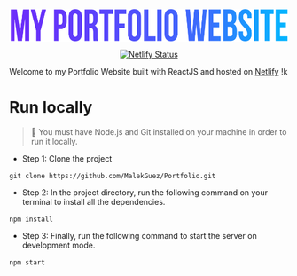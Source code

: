 <img src="./public/images/MyPortfolio.png" align="center"/>


<div align="center">

[![Netlify Status](https://api.netlify.com/api/v1/badges/308f8361-43d6-40fa-99ea-7664e67eb537/deploy-status)](https://app.netlify.com/sites/malekguez/deploys)

</div>

Welcome to my Portfolio Website built with ReactJS and hosted on [Netlify](https://www.netlify.com/) !k

# Run locally

> **📝** You must have Node.js and Git installed on your machine in order to run it locally.

- Step 1: Clone the project

```
git clone https://github.com/MalekGuez/Portfolio.git
```

- Step 2: In the project directory, run the following command on your terminal to install all the dependencies.

```
npm install
```

- Step 3: Finally, run the following command to start the server on development mode.

```
npm start
```